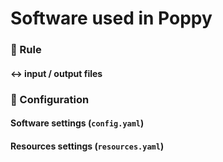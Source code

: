 # Software used in Poppy

### :snake: Rule

#### :left_right_arrow: input / output files

### :wrench: Configuration

#### Software settings (`config.yaml`)

#### Resources settings (`resources.yaml`)
